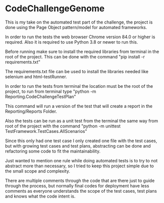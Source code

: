 # CodeChallengeGenome

This is my take on the automated test part of the challenge, the project is done using the Page Object pattern/model for automated frameworks.

In order to run the tests the web browser Chrome version 84.0 or higher is required.
Also it is required to use Python 3.8 or newer to run this.

Before running make sure to install the required libraries from terminal in the root of the project. This can be done with the command "pip install -r requirements.txt"

The requirements.txt file can be used to install the libraries needed like selenium and html-testRunner.

In order to run the tests from terminal the location must be the root of the project, to run from terminal type "python -m Reporting.CodeChallengeTestPlan"

This command will run a version of the test that will create a report in the Reporting/Reports Folder.

Also the tests can be run as a unit test from the terminal the same way from root of the project with the command "python -m unittest TestFramework.TestCases.AllScenarios"

Since this only had one test case I only created one file with the test cases, but with growing test cases and test plans, abstracting can be done and refactoring some code to fit the maintainability.

Just wanted to mention one rule while doing automated tests is to try to not abstract more than necessary, so I tried to keep this project simple due to the small scope and complexity.

There are multiple comments through the code that are there just to guide through the process, but normally final codes for deployment have less comments as everyone understands the scope of the test cases, test plans and knows what the code intent is.

